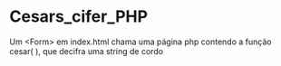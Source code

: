 # Cesars_cifer_PHP
Um &lt;Form> em index.html chama uma página php contendo a função cesar( ), que decifra uma string de cordo
